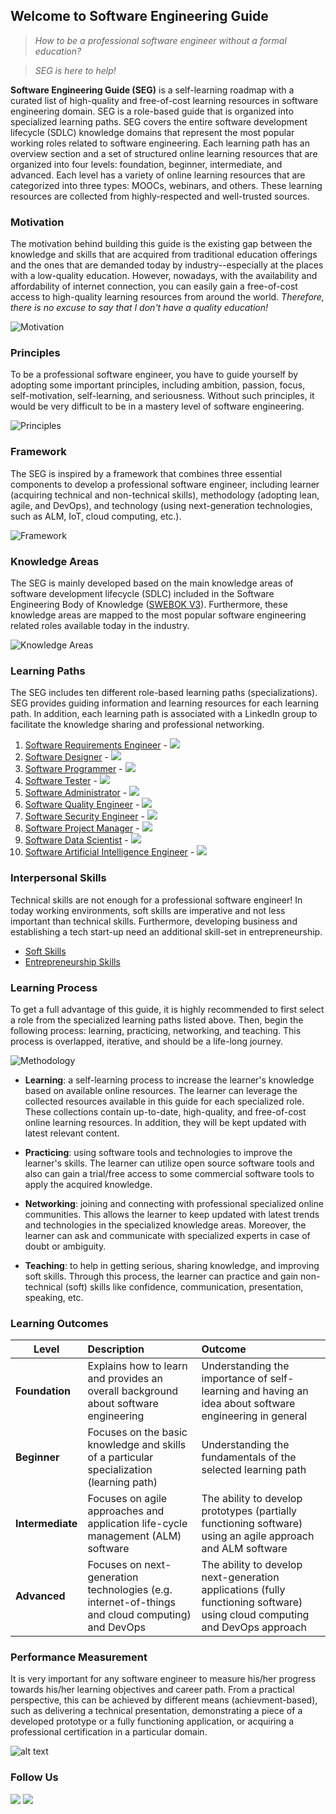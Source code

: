 ## Welcome to Software Engineering Guide

> *How to be a professional software engineer without a formal education?* 

> *SEG is here to help!*

**Software Engineering Guide (SEG)** is a self-learning roadmap with a curated list of high-quality and free-of-cost learning resources in software engineering domain. SEG is a role-based guide that is organized into specialized learning paths. SEG covers the entire software development lifecycle (SDLC) knowledge domains that represent the most popular working roles related to software engineering. Each learning path has an overview section and a set of structured online learning resources that are organized into four levels: foundation, beginner, intermediate, and advanced. Each level has a variety of online learning resources that are categorized into three types: MOOCs, webinars, and others. These learning resources are collected from highly-respected and well-trusted sources.

### Motivation

The motivation behind building this guide is the existing gap between the knowledge and skills that are acquired from traditional education offerings and the ones that are demanded today by industry--especially at the places with a low-quality education. However, nowadays, with the availability and affordability of internet connection, you can easily gain a free-of-cost access to high-quality learning resources from around the world. *Therefore, there is no excuse to say that I don't have a quality education!*

![](Slide2.JPG "Motivation")

### Principles

To be a professional software engineer, you have to guide yourself by adopting some important principles, including ambition, passion, focus, self-motivation, self-learning, and seriousness. Without such principles, it would be very difficult to be in a mastery level of software engineering.

![](Slide5.JPG "Principles") 

### Framework

The SEG is inspired by a framework that combines three essential components to develop a professional software engineer, including learner (acquiring technical and non-technical skills), methodology (adopting lean, agile, and DevOps), and technology (using next-generation technologies, such as ALM, IoT, cloud computing, etc.).

![](Slide7.JPG "Framework") 

### Knowledge Areas

The SEG is mainly developed based on the main knowledge areas of software development lifecycle (SDLC) included in the Software Engineering Body of Knowledge ([SWEBOK V3](https://www.computer.org/web/swebok/v3)). Furthermore, these knowledge areas are mapped to the most popular software engineering related roles available today in the industry.

![](Slide8.JPG "Knowledge Areas") 

### Learning Paths

The SEG includes ten different role-based learning paths (specializations). SEG provides guiding information and learning resources for each learning path. In addition, each learning path is associated with a LinkedIn group to facilitate the knowledge sharing and professional networking.

1. [Software Requirements Engineer](swr.md) - [![](linkedin_small.png)](https://www.linkedin.com/groups/10326019)
2. [Software Designer](swd.md) - [![](linkedin_small.png)](https://www.linkedin.com/groups/10322891)
3. [Software Programmer](swc.md) - [![](linkedin_small.png)](https://www.linkedin.com/groups/10324839)
4. [Software Tester](swt.md) - [![](linkedin_small.png)](https://www.linkedin.com/groups/10324870)
5. [Software Administrator](swm.md) - [![](linkedin_small.png)](https://www.linkedin.com/groups/10322892)
6. [Software Quality Engineer](swq.md) - [![](linkedin_small.png)](https://www.linkedin.com/groups/10332028)
7. [Software Security Engineer](sws.md) - [![](linkedin_small.png)](https://www.linkedin.com/groups/10325821)
8. [Software Project Manager](swem.md) - [![](linkedin_small.png)](https://www.linkedin.com/groups/10325814)
9. [Software Data Scientist](swds.md) - [![](linkedin_small.png)](https://www.linkedin.com/groups/10324852)
10. [Software Artificial Intelligence Engineer](sai.md) - [![](linkedin_small.png)](https://www.linkedin.com/groups/13587405)

### Interpersonal Skills

Technical skills are not enough for a professional software engineer! In today working environments, soft skills are imperative and not less important than technical skills. Furthermore, developing business and establishing a tech start-up need an additional skill-set in entrepreneurship.

- [Soft Skills](ss.md)
- [Entrepreneurship Skills](es.md)

### Learning Process

To get a full advantage of this guide, it is highly recommended to first select a role from the specialized learning paths listed above. Then, begin the following process: learning, practicing, networking, and teaching. This process is overlapped, iterative, and should be a life-long journey.

![](Slide9.JPG "Methodology") 

- **Learning**: a self-learning process to increase the learner's knowledge based on available online resources. The learner can leverage the collected resources available in this guide for each specialized role. These collections contain up-to-date, high-quality, and free-of-cost online learning resources. In addition, they will be kept updated with latest relevant content.

- **Practicing**: using software tools and technologies to improve the learner's skills. The learner can utilize open source software tools and also can gain a trial/free access to some commercial software tools to apply the acquired knowledge.

- **Networking**: joining and connecting with professional specialized online communities. This allows the learner to keep updated with latest trends and technologies in the specialized knowledge areas. Moreover, the learner can ask and communicate with specialized experts in case of doubt or ambiguity.

- **Teaching**: to help in getting serious, sharing knowledge, and improving soft skills. Through this process, the learner can practice and gain non-technical (soft) skills like confidence, communication, presentation, speaking, etc.

### Learning Outcomes

| Level        | Description           | Outcome  |
| ------------- |:-------------| :-----|
| **Foundation**     | Explains how to learn and provides an overall background about software engineering | Understanding the importance of self-learning and having an idea about software engineering in general |
| **Beginner**     | Focuses on the basic knowledge and skills of a particular specialization (learning path) |   Understanding the fundamentals of the selected learning path |
| **Intermediate** | Focuses on agile approaches and application life-cycle management (ALM) software | The ability to develop prototypes (partially functioning software) using an agile approach and ALM software |
| **Advanced** | Focuses on next-generation technologies (e.g. internet-of-things and cloud computing) and DevOps      |    The ability to develop next-generation applications (fully functioning software) using cloud computing and DevOps approach |

### Performance Measurement

It is very important for any software engineer to measure his/her progress towards his/her learning objectives and career path. From a practical perspective, this can be achieved by different means (achievment-based), such as delivering a technical presentation, demonstrating a piece of a developed prototype or a fully functioning application, or acquiring a professional certification in a particular domain.

![alt text](Slide12.JPG "Performance Measurement") 

### Follow Us

[![](twitter.png)](https://twitter.com/SWE_Guide) [![](linkedin.png)](https://www.linkedin.com/groups/10323987)


